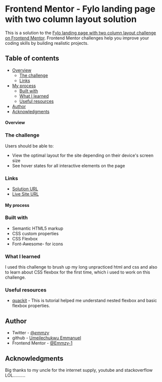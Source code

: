 # Frontend Mentor - Fylo landing page with two column layout solution

This is a solution to the [Fylo landing page with two column layout challenge on Frontend Mentor](https://www.frontendmentor.io/challenges/fylo-landing-page-with-two-column-layout-5ca5ef041e82137ec91a50f5). Frontend Mentor challenges help you improve your coding skills by building realistic projects.

## Table of contents

- [Overview](#overview)
  - [The challenge](#the-challenge)
  - [Links](#links)
- [My process](#my-process)
  - [Built with](#built-with)
  - [What I learned](#what-i-learned)
  - [Useful resources](#useful-resources)
- [Author](#author)
- [Acknowledgments](#acknowledgments)


#### Overview

### The challenge

Users should be able to:

- View the optimal layout for the site depending on their device's screen size
- See hover states for all interactive elements on the page


### Links

- [Solution URL](https://github.com/Emmzy-1/Flyo)
- [Live Site URL](https://manuels-flyo.netlify.app)

#### My process

### Built with

- Semantic HTML5 markup
- CSS custom properties
- CSS Flexbox
- Font-Awesome- for icons

### What I learned
I used this challenge to brush up my long unpracticed html and css and also to learn about CSS flexbox for the first time, which i used to work on this challenge.



### Useful resources
- [quackit](https://www.quackit.com/css/flexbox/tutorial) - This is tutorial helped me understand nested flexbox and basic flexbox properties.


## Author

- Twitter - [@_emmzy_](https://twitter.com/_emmzy_)
- github - [Umeilechukwu Emmanuel](https://github.com/Emmzy-1)
- Frontend Mentor - [@Emmzy-1](https://www.frontendmentor.io/profile/Emmzy-1)


## Acknowledgments

Big thanks to my uncle for the internet supply, youtube and stackoverflow LOL..........